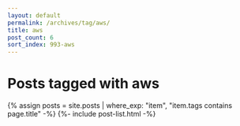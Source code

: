 ```yaml
---
layout: default
permalink: /archives/tag/aws/
title: aws
post_count: 6
sort_index: 993-aws
---
```

<h1 class="page-heading">Posts tagged with aws</h1>
{% assign posts = site.posts | where_exp: "item", "item.tags contains page.title" -%}
{%- include post-list.html -%}
